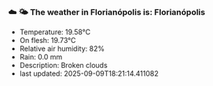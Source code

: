### ☁️ 🌤️  The weather in Florianópolis is: Florianópolis

- Temperature: 19.58°C
- On flesh: 19.73°C
- Relative air humidity: 82%
- Rain: 0.0 mm
- Description: Broken clouds
- last updated: 2025-09-09T18:21:14.411082
